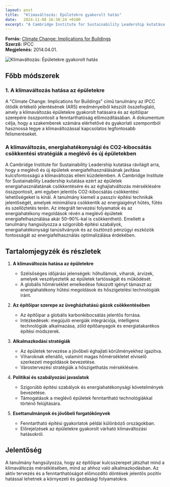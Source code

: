 ```yaml
---
layout: post
title:  "Klimaváltozás: Épületekre gyakorolt hatás"
date:   2024-11-08 16:38:24 +0100
excerpt: "A Cambridge Institute for Sustainability Leadership kutatása rávilágít arra, hogy a meglévő és új épületek energiafelhasználásának javítása kulcsfontosságú a klímaváltozás elleni küzdelemben."
---
```


**Forrás:** [Climate Change: Implications for Buildings](https://www.cisl.cam.ac.uk/system/files/documents/IPCC_AR5__Implications_for_Buildings__Briefing__WEB_EN.pdf)  
**Szerző:** IPCC  
**Megjelenés:** 2014.04.01.  

![Klimaváltozás: Épületekre gyakorolt hatás](https://www.thehappyturtlestraw.com/wp-content/uploads/2022/05/20220524-thts-impact-of-plastic-wastes-on-climate-change-1920x1080-1.jpg)

## Főbb módszerek

### 1. A klímaváltozás hatása az épületekre

A "Climate Change: Implications for Buildings" című tanulmány az IPCC ötödik értékelő jelentésének (AR5) eredményeiből készült összefoglaló, amely a klímaváltozás épületekre gyakorolt hatásaira és az építőipar szerepére összpontosít a fenntarthatóság előmozdításában. A dokumentum célja, hogy a szakemberek számára elérhetővé és gyakorlati szempontból hasznossá tegye a klímaváltozással kapcsolatos legfontosabb felismeréseket.

### A klímaváltozás, energiahatékonysági és CO2-kibocsátás csökkentési stratégiák a meglévő és új épületekben

A Cambridge Institute for Sustainability Leadership kutatása rávilágít arra, hogy a meglévő és új épületek energiafelhasználásának javítása kulcsfontosságú a klímaváltozás elleni küzdelemben. A Cambridge Institute for Sustainability Leadership kutatása ezért az épületek energiahasználatának csökkentésére és az éghajlatváltozás mérséklésére összpontosít, ami egyben jelentős CO2-kibocsátás csökkentési lehetőségeket is kínál. A tanulmány kiemeli a passzív építési technikák jelentőségét, amelyek minimálisra csökkentik az energiaigényt hűtés, fűtés és szellőztetés terén. Az integrált tervezési folyamatok és az energiahatékony megoldások révén a meglévő épületek energiafelhasználása akár 50–90%-kal is csökkenthető. Emellett a tanulmány hangsúlyozza a szigorúbb építési szabályok, energiahatékonysági tanúsítványok és az ösztönző pénzügyi eszközök fontosságát az energiafelhasználás optimalizálása érdekében.

## Tartalomjegyzék és részletek

1. **A klímaváltozás hatása az épületekre**
   - Szélsőséges időjárási jelenségek: hőhullámok, viharok, árvizek, amelyek veszélyeztetik az épületek tartósságát és működését.
   - A globális hőmérséklet emelkedése fokozott igényt támaszt az energiahatékony hűtési megoldások és hőszigetelési technológiák iránt.

2. **Az építőipar szerepe az üvegházhatású gázok csökkentésében**
   - Az építőipar a globális karbonkibocsátás jelentős forrása.
   - Intézkedések: megújuló energiák integrációja, intelligens technológiák alkalmazása, zöld építőanyagok és energiatakarékos építési módszerek.

3. **Alkalmazkodási stratégiák**
   - Az épületek tervezése a jövőbeli éghajlati körülményekhez igazítva.
   - Viharoknak ellenálló, valamint magas hőmérsékletet elviselő szerkezeti megoldások bevezetése.
   - Várostervezési stratégiák a hőszigethatás mérséklésére.

4. **Politikai és szabályozási javaslatok**
   - Szigorúbb építési szabályok és energiahatékonysági követelmények bevezetése.
   - Támogatások a meglévő épületek fenntartható technológiákkal történő felújítására.

5. **Esettanulmányok és jövőbeli forgatókönyvek**
   - Fenntartható építési gyakorlatok példái különböző országokban.
   - Előrejelzések az épületekre gyakorolt várható klímaváltozási hatásokról.

## Jelentőség

A tanulmány hangsúlyozza, hogy az építőipar kulcsszerepet játszhat mind a klímaváltozás mérséklésében, mind az ahhoz való alkalmazkodásban. Az aktív tervezés és a fenntarthatóságot előmozdító döntések jelentős pozitív hatással lehetnek a környezeti és gazdasági folyamatokra.